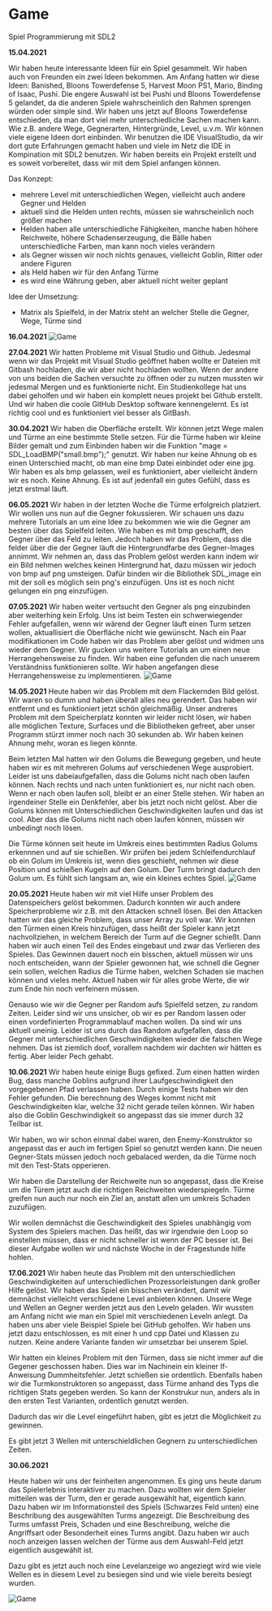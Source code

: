 # Game

Spiel Programmierung mit SDL2

**15.04.2021**

Wir haben heute interessante Ideen für ein Spiel gesammelt.
Wir haben auch von Freunden ein zwei Ideen bekommen. 
Am Anfang hatten wir diese Ideen: Banished, Bloons Towerdefense 5, Harvest Moon PS1, Mario, Binding of Isaac, Pushi. 
Die engere Auswahl ist bei Pushi und Bloons Towerdefense 5 gelandet, da die anderen Spiele wahrscheinlich den Rahmen sprengen würden oder simple sind.
Wir haben uns jetzt auf Bloons Towerdefense entschieden, da man dort viel mehr unterschiedliche Sachen machen kann. Wie z.B. andere Wege, Gegnerarten, Hintergründe, Level, u.v.m. Wir können viele eigene Ideen dort einbinden.
Wir benutzen die IDE VisualStudio, da wir dort gute Erfahrungen gemacht haben und viele im Netz die IDE in Kompination mit SDL2 benutzen. Wir haben bereits ein Projekt erstellt und es soweit vorbereitet, dass wir mit dem Spiel anfangen können.


Das Konzept:

- mehrere Level mit unterschiedlichen Wegen, vielleicht auch andere Gegner und Helden
- aktuell sind die Helden unten rechts, müssen sie wahrscheinlich noch größer machen
- Helden haben alle unterschiedliche Fähigkeiten, manche haben höhere Reichweite, höhere Schadenserzeugung, die Bälle haben unterschiedliche Farben, man kann noch vieles verändern
- als Gegner wissen wir noch nichts genaues, vielleicht Goblin, Ritter oder andere Figuren
- als Held haben wir für den Anfang Türme
- es wird eine Währung geben, aber aktuell nicht weiter geplant

Idee der Umsetzung:
- Matrix als Spielfeld, in der Matrix steht an welcher Stelle die Gegner, Wege, Türme sind


**16.04.2021**
![Game](gitter1.png)


**27.04.2021**
Wir hatten Probleme mit Visual Studio und Github. Jedesmal wenn wir das Projekt mit Visual Studio geöffnet haben wollte er Dateien mit Gitbash hochladen, die wir aber nicht hochladen wollten. Wenn der andere von uns beiden die Sachen versuchte zu öffnen oder zu nutzen mussten wir jedesmal Mergen und es funktionierte nicht. 
Ein Studienkollege hat uns dabei geholfen und wir haben ein komplett neues projekt bei Github erstellt. Und wir haben die coole GitHub Desktop software kennengelernt. Es ist richtig cool und es funktioniert viel besser als GitBash.

**30.04.2021**
Wir haben die Oberfläche erstellt. Wir können jetzt Wege malen und Türme an eine bestimmte Stelle setzen. Für die Türme haben wir kleine Bilder gemalt und zum Einbinden haben wir die Funktion "mage = SDL_LoadBMP("small.bmp");" genutzt. Wir haben nur keine Ahnung ob es einen Unterschied macht, ob man eine bmp Datei einbindet oder eine jpg. Wir haben es als bmp gelassen, weil es funktioniert, aber vielleicht ändern wir es noch. Keine Ahnung. Es ist auf jedenfall ein gutes Gefühl, dass es jetzt erstmal läuft.

**06.05.2021**
Wir haben in der letzten Woche die Türme erfolgreich platziert. Wir wollen uns nun auf die Gegner fokussieren.
Wir schauen uns dazu mehrere Tutorials an um eine Idee zu bekommen wie wie die Gegner am besten über das Spielfeld leiten.
Wie haben es mit bmp geschafft, den Gegner über das Feld zu leiten. Jedoch haben wir das Problem, dass die felder über die der Gegner läuft die Hintergrundfarbe des Gegner-Images annimmt. 
Wir nehmen an, dass das Problem gelöst werden kann indem wir ein Bild nehmen welches keinen Hintergrund hat, dazu müssen wir jedoch von bmp auf png umsteigen.
Dafür binden wir die Bibliothek SDL_image ein mit der soll es möglich sein png's einzufügen.
Uns ist es noch nicht gelungen ein png einzufügen.

**07.05.2021**
Wir haben weiter vertsucht den Gegner als png einzubinden aber weiterhing kein Erfolg.
Uns ist beim Testen ein schwerwiegender Fehler aufgefallen, wenn wir wärend der Gegner läuft einen Turm setzen wollen, aktuallisiert die Oberfläche nicht wie gewünscht.
Nach ein Paar modifikationen im Code haben wir das Problem aber gelöst und widmen uns wieder dem Gegner.
Wir gucken uns weitere Tutorials an um einen neue Herrangehensweise zu finden. Wir haben eine gefunden die nach unserem Verständniss funktionieren sollte.
Wir haben angefangen diese Herrangehensweise zu implementieren.
![Game](Unbenannt.JPG)

**14.05.2021**
Heute haben wir das Problem mit dem Flackernden Bild gelöst. Wir waren so dumm und haben überall alles neu gerendert. Das haben wir entfernt und es funktioniert jetzt schön gleichmäßig. Unser andreres Problem mit dem Speicherplatz konnten wir leider nicht lösen, wir haben alle möglichen Texture, Surfaces und die Bibliotheken gefreet, aber unser Programm stürzt immer noch nach 30 sekunden ab. Wir haben keinen Ahnung mehr, woran es liegen könnte. 

Beim letzten Mal hatten wir den Golums die Bewegung gegeben, und heute haben wir es mit mehreren Golums auf verschiedenen Wege ausprobiert. Leider ist uns dabeiaufgefallen, dass die Golums nicht nach oben laufen können. Nach rechts und nach unten funktioniert es, nur nicht nach oben. Wenn er nach oben laufen soll, bleibt er an einer Stelle stehen. Wir haben an irgendeiner Stelle ein Denkfehler, aber bis jetzt noch nicht gelöst. Aber die Golums können mit Unterschiedlichen Geschwindigkeiten laufen und das ist cool. Aber das die Golums nicht nach oben laufen können, müssen wir unbedingt noch lösen.

Die Türme können seit heute im Umkreis eines bestimmten Radius  Golums erkennnen und auf sie schießen. Wir prüfen bei jedem Schleifendurchlauf ob ein Golum im Umkreis ist, wenn dies geschieht, nehmen wir diese Position und schießen Kugeln auf den Golum. Der Turm bringt dadurch den Golum um.  Es fühlt sich langsam an, wie ein kleines echtes Spiel.
![Game](TuermeSchießen.JPG)


**20.05.2021**
Heute haben wir mit viel Hilfe unser Problem des Datenspeichers gelöst bekommen. 
Dadurch konnten wir auch andere Speicherprobleme wir z.B. mit den Attacken schnell lösen. Bei den Attacken hatten wir das gleiche Problem, dass unser Array zu voll war. 
Wir konnten den Türmen einen Kreis hinzufügen, dass heißt der Spieler kann jetzt nachvollziehen, in welchem Bereich der Turm auf die Gegner schießt. Dann haben wir auch einen Teil des Endes eingebaut und zwar das Verlieren des Spieles. Das Gewinnen dauert noch ein bisschen, aktuell müssen wir uns noch entscheiden, wann der Spieler gewonnen hat, wie schnell die Gegner sein sollen, welchen Radius die Türme haben, welchen Schaden sie machen können und vieles mehr. Aktuell haben wir für alles grobe Werte, die wir zum Ende hin noch verfeinern müssen. 

Genauso wie wir die Gegner per Random aufs Spielfeld setzen, zu random Zeiten. Leider sind wir uns unsicher, ob wir es per Random lassen oder einen vordefinierten Programmablauf machen wollen. Da sind wir uns aktuell uneinig. Leider ist uns durch das Random aufgefallen, dass die Gegner mit unterschiedlichen Geschwindigkeiten wieder die falschen Wege nehmen. Das ist ziemlich doof, vorallem nachdem wir dachten wir hätten es fertig. Aber leider Pech gehabt.


**10.06.2021**
Wir haben heute einige Bugs gefixed. Zum einen hatten wirden Bug, dass manche Goblins aufgrund ihrer Laufgeschwindigkeit den vorgegebenen Pfad verlassen haben. Durch einige Tests haben wir den Fehler gefunden. Die berechnung des Weges kommt nicht mit Geschwindigkeiten klar, welche 32 nicht gerade teilen können. Wir haben also die Goblin Geschwindigkeit so angepasst das sie immer durch 32 Teilbar ist.

Wir haben, wo wir schon einmal dabei waren, den Enemy-Konstruktor so angepasst das er auch im fertigen Spiel so genutzt werden kann. Die neuen Gegner-Stats müssen jedoch noch gebalaced werden, da die Türme noch mit den Test-Stats opperieren.

Wir haben die Darstellung der Reichweite nun so angepasst, dass die Kreise um die Türem jetzt auch die richtigen Reichweiten wiederspiegeln. Türme greifen nun auch nur noch ein Ziel an, anstatt allen um umkreis Schaden zuzufügen.

Wir wollen demnächst die Geschwindigkeit des Spieles unabhängig vom System des Spielers machen. Das heißt, das wir irgendwie den Loop so einstellen müssen, dass er nicht schneller ist wenn der PC besser ist. Bei dieser Aufgabe wollen wir und nächste Woche in der Fragestunde hilfe hohlen.

**17.06.2021**
Wir haben heute das Problem mit den unterschiedlichen Geschwindigkeiten auf unterschiedlichen Prozessorleistungen dank großer Hilfe gelöst. Wir haben das Spiel ein bisschen verändert, damit wir demnächst vielleicht verschiedene Level anbieten können. Unsere Wege und Wellen an Gegner werden jetzt aus den Leveln geladen. Wir wussten am Anfang nicht wie man ein Spiel mit verschiedenen Leveln anlegt. Da haben uns aber viele Beispiel Spiele bei GitHub geholfen. Wir haben uns jetzt dazu entschlossen, es mit einer h und cpp Datei und Klassen zu nutzen. Keine andere Variante fanden wir umsetzbar bei unserem Spiel. 

Wir hatten ein kleines Problem mit den Türmen, dass sie nicht immer auf die Gegener geschossen haben. Dies war im Nachinein ein kleiner If-Anweisung Dummheitsfehler. Jetzt schießen sie ordentlich. Ebenfalls haben wir die Turmkonstruktoren so angepasst, dass Türme anhand des Typs die richtigen Stats gegeben werden. So kann der Konstrukur nun, anders als in den ersten Test Varianten, ordentlich genutzt werden.

Dadurch das wir die Level eingeführt haben, gibt es jetzt die Möglichkeit zu gewinnen.

Es gibt jetzt 3 Wellen mit unterschieldlichen Gegnern zu unterschiedlichen Zeiten. 

**30.06.2021**

Heute haben wir uns der feinheiten angenommen. Es ging uns heute darum das Spielerlebnis interaktiver zu machen. Dazu wollten wir dem Spieler mitteilen was der Turm, den er gerade ausgewählt hat, eigentlich kann. Dazu haben wir im Informationsteil des Spiels (Schwarzes Feld unten) eine Beschribung des ausgewählten Turms angezeigt. Die Beschreibung des Turms umfasst Preis, Schaden und eine Beschreibung, welche die Angriffsart oder Besonderheit eines Turms angibt. Dazu haben wir auch noch anzeigen lassen welchen der Türme aus dem Auswahl-Feld jetzt eigentlich ausgewählt ist.

Dazu gibt es jetzt auch noch eine Levelanzeige wo angeziegt wird wie viele Wellen es in diesem Level zu besiegen sind und wie viele bereits besiegt wurden.

![Game](NeueFunktionen.JPG)
